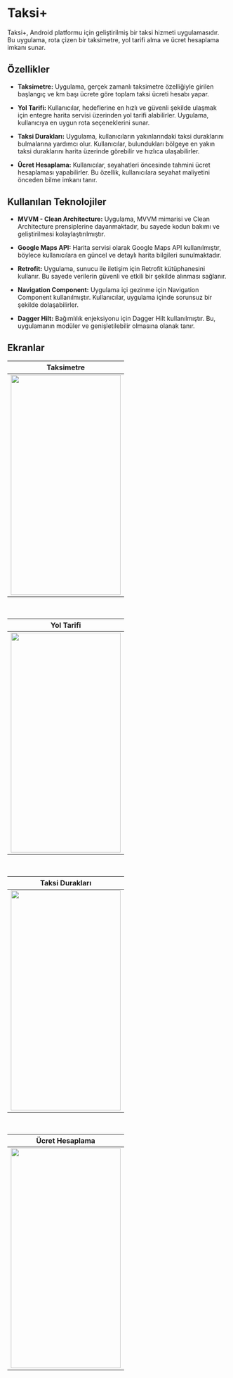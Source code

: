 # Taksi+

Taksi+, Android platformu için geliştirilmiş bir taksi hizmeti uygulamasıdır. Bu uygulama, rota çizen bir taksimetre, yol tarifi alma ve ücret hesaplama imkanı sunar. 

## Özellikler

- **Taksimetre:** Uygulama, gerçek zamanlı taksimetre özelliğiyle girilen başlangıç ve km başı ücrete göre toplam taksi ücreti hesabı yapar.

- **Yol Tarifi:** Kullanıcılar, hedeflerine en hızlı ve güvenli şekilde ulaşmak için entegre harita servisi üzerinden yol tarifi alabilirler. Uygulama, kullanıcıya en uygun rota seçeneklerini sunar.

- **Taksi Durakları:** Uygulama, kullanıcıların yakınlarındaki taksi duraklarını bulmalarına yardımcı olur. Kullanıcılar, bulundukları bölgeye en yakın taksi duraklarını harita üzerinde görebilir ve hızlıca ulaşabilirler.

- **Ücret Hesaplama:** Kullanıcılar, seyahatleri öncesinde tahmini ücret hesaplaması yapabilirler. Bu özellik, kullanıcılara seyahat maliyetini önceden bilme imkanı tanır.

## Kullanılan Teknolojiler

- **MVVM - Clean Architecture:** Uygulama, MVVM mimarisi ve Clean Architecture prensiplerine dayanmaktadır, bu sayede kodun bakımı ve geliştirilmesi kolaylaştırılmıştır.

- **Google Maps API:** Harita servisi olarak Google Maps API kullanılmıştır, böylece kullanıcılara en güncel ve detaylı harita bilgileri sunulmaktadır.

- **Retrofit:** Uygulama, sunucu ile iletişim için Retrofit kütüphanesini kullanır. Bu sayede verilerin güvenli ve etkili bir şekilde alınması sağlanır.

- **Navigation Component:** Uygulama içi gezinme için Navigation Component kullanılmıştır. Kullanıcılar, uygulama içinde sorunsuz bir şekilde dolaşabilirler.

- **Dagger Hilt:** Bağımlılık enjeksiyonu için Dagger Hilt kullanılmıştır. Bu, uygulamanın modüler ve genişletilebilir olmasına olanak tanır.

## Ekranlar

| Taksimetre |
| ------- |
|<img src="splash.png" width="250" height="500"/>|

</br>

| Yol Tarifi |
| ------- |
|<img src="splash.png" width="250" height="500"/>|

</br>

| Taksi Durakları |
| ------- |
|<img src="splash.png" width="250" height="500"/>|

</br>

| Ücret Hesaplama |
| ------- |
|<img src="splash.png" width="250" height="500"/>|
